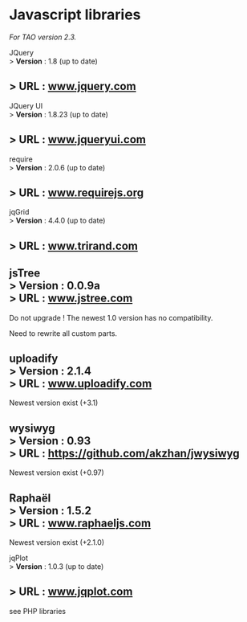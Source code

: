 <!--
created_at: '2012-08-22 12:06:06'
updated_at: '2013-02-27 10:56:48'
authors:
    - 'Somsack Sipasseuth'
tags:
    - 'Documentation for core components'
-->

Javascript libraries
====================

*For TAO version 2.3.*

JQuery\
\> **Version** : 1.8 (up to date)<br/>

\> **URL** : www.jquery.com
----------------------------------

JQuery UI\
\> **Version** : 1.8.23 (up to date)<br/>

\> **URL** : www.jqueryui.com
-------------------------------------

require\
\> **Version** : 2.0.6 (up to date)<br/>

\> **URL** : www.requirejs.org
------------------------------------

jqGrid\
\> **Version** : 4.4.0 (up to date)<br/>

\> **URL** : www.trirand.com
------------------------------------

jsTree\
\> **Version** : 0.0.9a\
\> **URL** : www.jstree.com
---------------------------

Do not upgrade ! The newest 1.0 version has no compatibility.<br/>

Need to rewrite all custom parts.

uploadify\
\> **Version** : 2.1.4\
\> **URL** : www.uploadify.com
------------------------------

Newest version exist (+3.1)

wysiwyg\
\> **Version** : 0.93\
\> **URL** : https://github.com/akzhan/jwysiwyg
-----------------------------------------------

Newest version exist (+0.97)

Raphaël\
\> **Version** : 1.5.2\
\> **URL** : www.raphaeljs.com
------------------------------

Newest version exist (+2.1.0)

jqPlot\
\> **Version** : 1.0.3 (up to date)<br/>

\> **URL** : www.jqplot.com
------------------------------------

see PHP libraries


